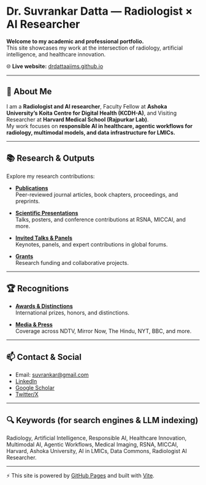 # Dr. Suvrankar Datta — Radiologist × AI Researcher

**Welcome to my academic and professional portfolio.**  
This site showcases my work at the intersection of radiology, artificial intelligence, and healthcare innovation.  

🌐 **Live website:** [drdattaaiims.github.io](https://drdattaaiims.github.io)

---

## 🔎 About Me
I am a **Radiologist and AI researcher**, Faculty Fellow at **Ashoka University’s Koita Centre for Digital Health (KCDH-A)**, and Visiting Researcher at **Harvard Medical School (Rajpurkar Lab)**.  
My work focuses on **responsible AI in healthcare, agentic workflows for radiology, multimodal models, and data infrastructure for LMICs.**

---

## 📚 Research & Outputs
Explore my research contributions:

- [**Publications**](https://drdattaaiims.github.io/publications.html)  
  Peer-reviewed journal articles, book chapters, proceedings, and preprints.  

- [**Scientific Presentations**](https://drdattaaiims.github.io/presentations.html)  
  Talks, posters, and conference contributions at RSNA, MICCAI, and more.  

- [**Invited Talks & Panels**](https://drdattaaiims.github.io/invited.html)  
  Keynotes, panels, and expert contributions in global forums.  

- [**Grants**](https://drdattaaiims.github.io/grants.html)  
  Research funding and collaborative projects.  

---

## 🏆 Recognitions
- [**Awards & Distinctions**](https://drdattaaiims.github.io/awards.html)  
  International prizes, honors, and distinctions.  

- [**Media & Press**](https://drdattaaiims.github.io/media.html)  
  Coverage across NDTV, Mirror Now, The Hindu, NYT, BBC, and more.  

---

## 📫 Contact & Social
- Email: [suvrankar@gmail.com](mailto:suvrankar.datta@gmail.com)  
- [LinkedIn](https://www.linkedin.com/in/suvrankar-datta/)  
- [Google Scholar](https://scholar.google.com/)  
- [Twitter/X](https://twitter.com/DrDatta_AIIMS)  

---

## 🔍 Keywords (for search engines & LLM indexing)
Radiology, Artificial Intelligence, Responsible AI, Healthcare Innovation, Multimodal AI, Agentic Workflows, Medical Imaging, RSNA, MICCAI, Harvard, Ashoka University, AI in LMICs, Data Commons, Radiologist AI Researcher.

---

⚡ This site is powered by [GitHub Pages](https://pages.github.com/) and built with [Vite](https://vitejs.dev/).
